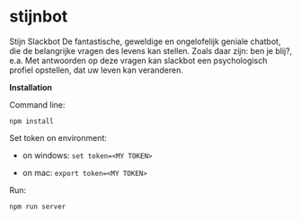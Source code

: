 # stijnbot
Stijn Slackbot
De fantastische, geweldige en ongelofelijk geniale chatbot, die de belangrijke vragen des levens kan stellen. 
Zoals daar zijn: ben je blij?, e.a.
Met antwoorden op deze vragen kan slackbot een psychologisch profiel opstellen, dat uw leven kan veranderen.

**Installation**

Command line:

`npm install`

Set token on environment:

  - on windows:
  `set token=<MY TOKEN>`

  - on mac:
  `export token=<MY TOKEN>`

Run:

`npm run server`
